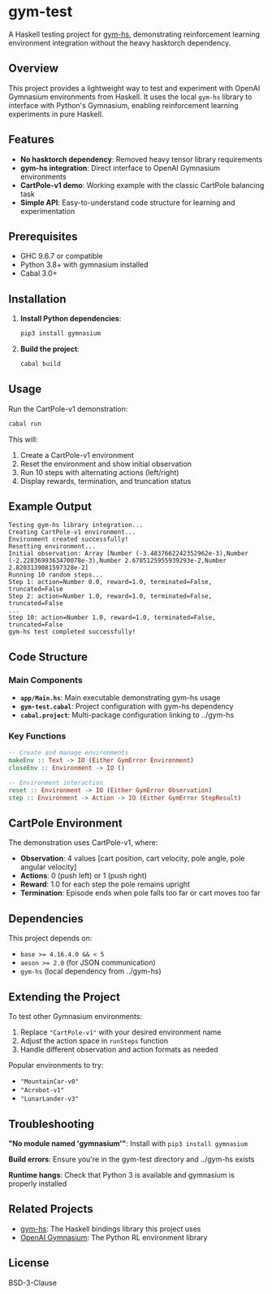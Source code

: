# gym-test

A Haskell testing project for [gym-hs](../gym-hs), demonstrating reinforcement learning environment integration without the heavy hasktorch dependency.

## Overview

This project provides a lightweight way to test and experiment with OpenAI Gymnasium environments from Haskell. It uses the local `gym-hs` library to interface with Python's Gymnasium, enabling reinforcement learning experiments in pure Haskell.

## Features

- **No hasktorch dependency**: Removed heavy tensor library requirements
- **gym-hs integration**: Direct interface to OpenAI Gymnasium environments
- **CartPole-v1 demo**: Working example with the classic CartPole balancing task
- **Simple API**: Easy-to-understand code structure for learning and experimentation

## Prerequisites

- GHC 9.6.7 or compatible
- Python 3.8+ with gymnasium installed
- Cabal 3.0+

## Installation

1. **Install Python dependencies**:
   ```bash
   pip3 install gymnasium
   ```

2. **Build the project**:
   ```bash
   cabal build
   ```

## Usage

Run the CartPole-v1 demonstration:

```bash
cabal run
```

This will:
1. Create a CartPole-v1 environment
2. Reset the environment and show initial observation
3. Run 10 steps with alternating actions (left/right)
4. Display rewards, termination, and truncation status

## Example Output

```
Testing gym-hs library integration...
Creating CartPole-v1 environment...
Environment created successfully!
Resetting environment...
Initial observation: Array [Number (-3.4837662242352962e-3),Number (-2.2283699363470078e-3),Number 2.6785125955939293e-2,Number 2.8203139081597328e-2]
Running 10 random steps...
Step 1: action=Number 0.0, reward=1.0, terminated=False, truncated=False
Step 2: action=Number 1.0, reward=1.0, terminated=False, truncated=False
...
Step 10: action=Number 1.0, reward=1.0, terminated=False, truncated=False
gym-hs test completed successfully!
```

## Code Structure

### Main Components

- **`app/Main.hs`**: Main executable demonstrating gym-hs usage
- **`gym-test.cabal`**: Project configuration with gym-hs dependency
- **`cabal.project`**: Multi-package configuration linking to ../gym-hs

### Key Functions

```haskell
-- Create and manage environments
makeEnv :: Text -> IO (Either GymError Environment)
closeEnv :: Environment -> IO ()

-- Environment interaction
reset :: Environment -> IO (Either GymError Observation)
step :: Environment -> Action -> IO (Either GymError StepResult)
```

## CartPole Environment

The demonstration uses CartPole-v1, where:
- **Observation**: 4 values [cart position, cart velocity, pole angle, pole angular velocity]
- **Actions**: 0 (push left) or 1 (push right)
- **Reward**: 1.0 for each step the pole remains upright
- **Termination**: Episode ends when pole falls too far or cart moves too far

## Dependencies

This project depends on:
- `base >= 4.16.4.0 && < 5`
- `aeson >= 2.0` (for JSON communication)
- `gym-hs` (local dependency from ../gym-hs)

## Extending the Project

To test other Gymnasium environments:

1. Replace `"CartPole-v1"` with your desired environment name
2. Adjust the action space in `runSteps` function
3. Handle different observation and action formats as needed

Popular environments to try:
- `"MountainCar-v0"`
- `"Acrobot-v1"`
- `"LunarLander-v3"`

## Troubleshooting

**"No module named 'gymnasium'"**: Install with `pip3 install gymnasium`

**Build errors**: Ensure you're in the gym-test directory and ../gym-hs exists

**Runtime hangs**: Check that Python 3 is available and gymnasium is properly installed

## Related Projects

- [gym-hs](../gym-hs): The Haskell bindings library this project uses
- [OpenAI Gymnasium](https://gymnasium.farama.org/): The Python RL environment library

## License

BSD-3-Clause